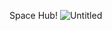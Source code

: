 Space Hub!
![Untitled](https://user-images.githubusercontent.com/90154527/188760446-b015fb68-1ccd-4902-8c03-f0070a58a45f.png)
